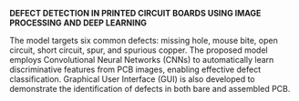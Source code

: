 **DEFECT DETECTION IN PRINTED CIRCUIT BOARDS USING IMAGE PROCESSING AND DEEP LEARNING** 

The model targets six common defects: missing hole, mouse bite, open circuit, short circuit, spur, and spurious copper. The proposed model employs Convolutional Neural Networks (CNNs) to automatically learn 
discriminative features from PCB images, enabling effective defect classification. Graphical User Interface (GUI) is also developed to demonstrate the identification of defects in both bare and assembled PCB.
